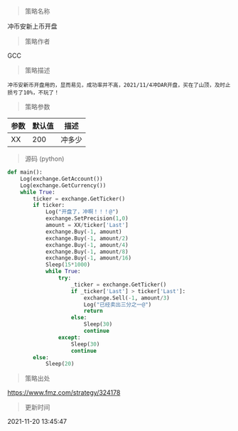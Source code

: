 
> 策略名称

冲币安新上币开盘

> 策略作者

GCC

> 策略描述

    冲币安新币开盘用的，显而易见，成功率并不高，2021/11/4冲DAR开盘，买在了山顶，及时止损亏了10%，不玩了！

> 策略参数



|参数|默认值|描述|
|----|----|----|
|XX|200|冲多少|


> 源码 (python)

``` python
def main():
    Log(exchange.GetAccount())
    Log(exchange.GetCurrency())
    while True:
        ticker = exchange.GetTicker()
        if ticker:
            Log("开盘了，冲啊！！！@")
            exchange.SetPrecision(1,0)
            amount = XX/ticker['Last']
            exchange.Buy(-1, amount)
            exchange.Buy(-1, amount/2)
            exchange.Buy(-1, amount/4)
            exchange.Buy(-1, amount/8)
            exchange.Buy(-1, amount/16)
            Sleep(15*1000)
            while True:
                try:
                    _ticker = exchange.GetTicker()
                    if _ticker['Last'] > ticker['Last']:
                        exchange.Sell(-1, amount/3)
                        Log("已经卖出三分之一@")
                        return
                    else:
                        Sleep(30)
                        continue
                except:
                    Sleep(30)
                    continue
        else:
            Sleep(20)
```

> 策略出处

https://www.fmz.com/strategy/324178

> 更新时间

2021-11-20 13:45:47

